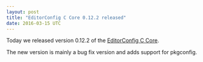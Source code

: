 ```yaml
---
layout: post
title: "EditorConfig C Core 0.12.2 released"
date: 2016-03-15 UTC
---
```


Today we released version 0.12.2 of the [EditorConfig C Core](https://github.com/editorconfig/editorconfig-core-c/releases/tag/v0.12.2).

The new version is mainly a bug fix version and adds support for pkgconfig.
